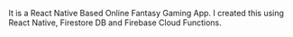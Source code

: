 It is a React Native Based Online Fantasy Gaming App. I created this using React Native, Firestore DB and Firebase Cloud Functions.
